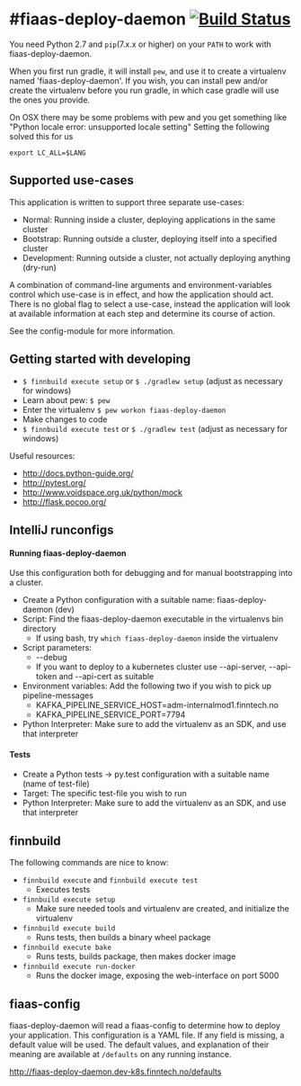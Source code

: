 #fiaas-deploy-daemon
[![Build Status](https://travis.schibsted.io/finn/fiaas.svg?token=xNT8WqX4rSiSQzf1cVsU&branch=master)](https://travis.schibsted.io/finn/fiaas)
===================

You need Python 2.7 and `pip`(7.x.x or higher)  on your `PATH` to work with fiaas-deploy-daemon.

When you first run gradle, it will install `pew`, and use it to create a virtualenv
named 'fiaas-deploy-daemon'. If you wish, you can install pew and/or create the
virtualenv before you run gradle, in which case gradle will use the ones you provide.

On OSX there may be some problems with pew and you get something like "Python locale error: unsupported locale setting"
Setting the following solved this for us 

`export LC_ALL=$LANG`


Supported use-cases
-------------------

This application is written to support three separate use-cases:

- Normal: Running inside a cluster, deploying applications in the same cluster
- Bootstrap: Running outside a cluster, deploying itself into a specified cluster
- Development: Running outside a cluster, not actually deploying anything (dry-run)

A combination of command-line arguments and environment-variables control which use-case
is in effect, and how the application should act. There is no global flag to select a
use-case, instead the application will look at available information at each step and
determine its course of action.

See the config-module for more information.

Getting started with developing
-------------------------------

- `$ finnbuild execute setup` or `$ ./gradlew setup` (adjust as necessary for windows)
- Learn about pew: `$ pew`
- Enter the virtualenv `$ pew workon fiaas-deploy-daemon`
- Make changes to code
- `$ finnbuild execute test` or `$ ./gradlew test` (adjust as necessary for windows)

Useful resources:

- http://docs.python-guide.org/
- http://pytest.org/
- http://www.voidspace.org.uk/python/mock
- http://flask.pocoo.org/

IntelliJ runconfigs
-------------------

#### Running fiaas-deploy-daemon

Use this configuration both for debugging and for manual bootstrapping into a cluster.

* Create a Python configuration with a suitable name: fiaas-deploy-daemon (dev)
* Script: Find the fiaas-deploy-daemon executable in the virtualenvs bin directory
    * If using bash, try `which fiaas-deploy-daemon` inside the virtualenv
* Script parameters:
    * --debug
    * If you want to deploy to a kubernetes cluster use --api-server, --api-token
     and --api-cert as suitable
* Environment variables: Add the following two if you wish to pick up pipeline-messages
    * KAFKA_PIPELINE_SERVICE_HOST=adm-internalmod1.finntech.no
    * KAFKA_PIPELINE_SERVICE_PORT=7794
* Python Interpreter: Make sure to add the virtualenv as an SDK, and use that interpreter


#### Tests

* Create a Python tests -> py.test configuration with a suitable name (name of test-file)
* Target: The specific test-file you wish to run
* Python Interpreter: Make sure to add the virtualenv as an SDK, and use that interpreter


finnbuild
---------

The following commands are nice to know:

- `finnbuild execute` and `finnbuild execute test`
    - Executes tests
- `finnbuild execute setup`
    - Make sure needed tools and virtualenv are created, and initialize the virtualenv
- `finnbuild execute build`
    - Runs tests, then builds a binary wheel package
- `finnbuild execute bake`
    - Runs tests, builds package, then makes docker image
- `finnbuild execute run-docker`
    - Runs the docker image, exposing the web-interface on port 5000


fiaas-config
------------

fiaas-deploy-daemon will read a fiaas-config to determine how to deploy your application.
This configuration is a YAML file. If any field is missing, a default value will be used.
The default values, and explanation of their meaning are available at `/defaults` on any running instance.

<http://fiaas-deploy-daemon.dev-k8s.finntech.no/defaults>

